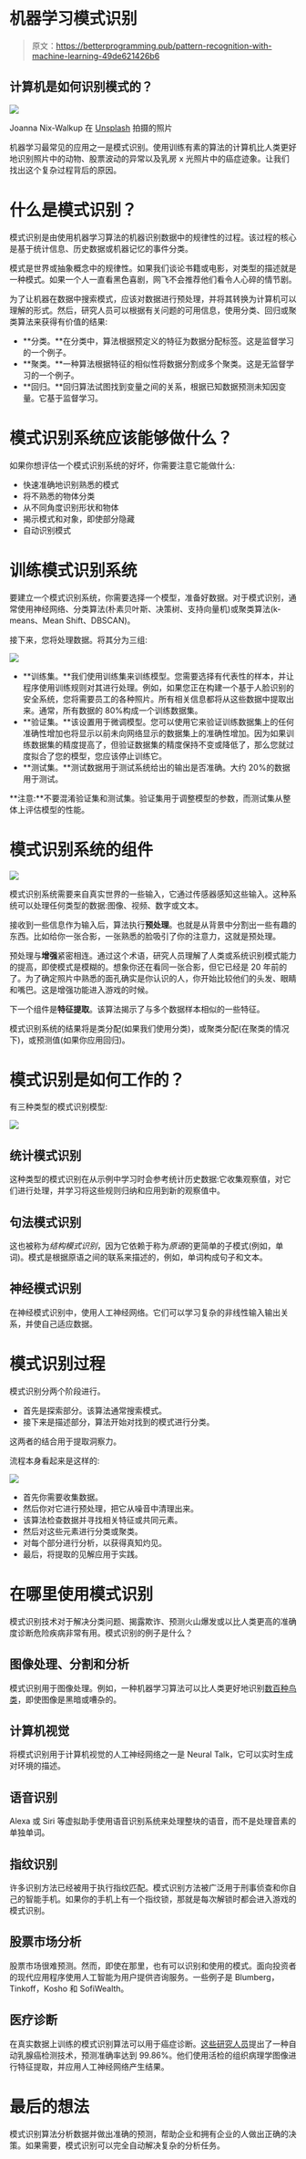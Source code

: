 # 机器学习模式识别

> 原文：<https://betterprogramming.pub/pattern-recognition-with-machine-learning-49de621426b6>

## 计算机是如何识别模式的？

![](img/c6fee0149385a73162ef5a295005b019.png)

Joanna Nix-Walkup 在 [Unsplash](https://unsplash.com/s/photos/hidden?utm_source=unsplash&utm_medium=referral&utm_content=creditCopyText) 拍摄的照片

机器学习最常见的应用之一是模式识别。使用训练有素的算法的计算机比人类更好地识别照片中的动物、股票波动的异常以及乳房 x 光照片中的癌症迹象。让我们找出这个复杂过程背后的原因。

# 什么是模式识别？

模式识别是由使用机器学习算法的机器识别数据中的规律性的过程。该过程的核心是基于统计信息、历史数据或机器记忆的事件分类。

模式是世界或抽象概念中的规律性。如果我们谈论书籍或电影，对类型的描述就是一种模式。如果一个人一直看黑色喜剧，网飞不会推荐他们看令人心碎的情节剧。

为了让机器在数据中搜索模式，应该对数据进行预处理，并将其转换为计算机可以理解的形式。然后，研究人员可以根据有关问题的可用信息，使用分类、回归或聚类算法来获得有价值的结果:

*   **分类。**在分类中，算法根据预定义的特征为数据分配标签。这是监督学习的一个例子。
*   **聚类。**一种算法根据特征的相似性将数据分割成多个聚类。这是无监督学习的一个例子。
*   **回归。**回归算法试图找到变量之间的关系，根据已知数据预测未知因变量。它基于监督学习。

# 模式识别系统应该能够做什么？

如果你想评估一个模式识别系统的好坏，你需要注意它能做什么:

*   快速准确地识别熟悉的模式
*   将不熟悉的物体分类
*   从不同角度识别形状和物体
*   揭示模式和对象，即使部分隐藏
*   自动识别模式

# 训练模式识别系统

要建立一个模式识别系统，你需要选择一个模型，准备好数据。对于模式识别，通常使用神经网络、分类算法(朴素贝叶斯、决策树、支持向量机)或聚类算法(k-means、Mean Shift、DBSCAN)。

接下来，您将处理数据。将其分为三组:

![](img/9052ab64c43055cf2903cd4aa131f18f.png)

*   **训练集。**我们使用训练集来训练模型。您需要选择有代表性的样本，并让程序使用训练规则对其进行处理。例如，如果您正在构建一个基于人脸识别的安全系统，您将需要员工的各种照片。所有相关信息都将从这些数据中提取出来。通常，所有数据的 80%构成一个训练数据集。
*   **验证集。**该设置用于微调模型。您可以使用它来验证训练数据集上的任何准确性增加也将显示以前未向网络显示的数据集上的准确性增加。因为如果训练数据集的精度提高了，但验证数据集的精度保持不变或降低了，那么您就过度拟合了您的模型，您应该停止训练它。
*   **测试集。**测试数据用于测试系统给出的输出是否准确。大约 20%的数据用于测试。

**注意:**不要混淆验证集和测试集。验证集用于调整模型的参数，而测试集从整体上评估模型的性能。

# 模式识别系统的组件

![](img/2f4f6de366e6728d75c41828a5f79086.png)

模式识别系统需要来自真实世界的一些输入，它通过传感器感知这些输入。这种系统可以处理任何类型的数据:图像、视频、数字或文本。

接收到一些信息作为输入后，算法执行**预处理**。也就是从背景中分割出一些有趣的东西。比如给你一张合影，一张熟悉的脸吸引了你的注意力，这就是预处理。

预处理与**增强**紧密相连。通过这个术语，研究人员理解了人类或系统识别模式能力的提高，即使模式是模糊的。想象你还在看同一张合影，但它已经是 20 年前的了。为了确定照片中熟悉的面孔确实是你认识的人，你开始比较他们的头发、眼睛和嘴巴。这是增强功能进入游戏的时候。

下一个组件是**特征提取**。该算法揭示了与多个数据样本相似的一些特征。

模式识别系统的结果将是类分配(如果我们使用分类)，或聚类分配(在聚类的情况下)，或预测值(如果你应用回归)。

# 模式识别是如何工作的？

有三种类型的模式识别模型:

![](img/460f33210f1c1729f39e020d618157dc.png)

## 统计模式识别

这种类型的模式识别在从示例中学习时会参考统计历史数据:它收集观察值，对它们进行处理，并学习将这些规则归纳和应用到新的观察值中。

## 句法模式识别

这也被称为*结构模式识别*，因为它依赖于称为*原语*的更简单的子模式(例如，单词)。模式是根据原语之间的联系来描述的，例如，单词构成句子和文本。

## 神经模式识别

在神经模式识别中，使用人工神经网络。它们可以学习复杂的非线性输入输出关系，并使自己适应数据。

# 模式识别过程

模式识别分两个阶段进行。

*   首先是探索部分。该算法通常搜索模式。
*   接下来是描述部分，算法开始对找到的模式进行分类。

这两者的结合用于提取洞察力。

流程本身看起来是这样的:

![](img/0742a34bbc5f0d189dca9686c9ce0506.png)

*   首先你需要收集数据。
*   然后你对它进行预处理，把它从噪音中清理出来。
*   该算法检查数据并寻找相关特征或共同元素。
*   然后对这些元素进行分类或聚类。
*   对每个部分进行分析，以获得真知灼见。
*   最后，将提取的见解应用于实践。

# 在哪里使用模式识别

模式识别技术对于解决分类问题、揭露欺诈、预测火山爆发或以比人类更高的准确度诊断危险疾病非常有用。模式识别的例子是什么？

## 图像处理、分割和分析

模式识别用于图像处理。例如，一种机器学习算法可以比人类更好地识别[数百种鸟类](https://ieeexplore.ieee.org/stamp/stamp.jsp?arnumber=8719894)，即使图像是黑暗或嘈杂的。

## 计算机视觉

将模式识别用于计算机视觉的人工神经网络之一是 Neural Talk，它可以实时生成对环境的描述。

## 语音识别

Alexa 或 Siri 等虚拟助手使用语音识别系统来处理整块的语音，而不是处理音素的单独单词。

## 指纹识别

许多识别方法已经被用于执行指纹匹配。模式识别方法被广泛用于刑事侦查和你自己的智能手机。如果你的手机上有一个指纹锁，那就是每次解锁时都会进入游戏的模式识别。

## 股票市场分析

股票市场很难预测。然而，即使在那里，也有可以识别和使用的模式。面向投资者的现代应用程序使用人工智能为用户提供咨询服务。一些例子是 Blumberg，Tinkoff，Kosho 和 SofiWealth。

## 医疗诊断

在真实数据上训练的模式识别算法可以用于癌症诊断。[这些研究人员](https://www.sciencedirect.com/science/article/pii/S2352914819301133)提出了一种自动乳腺癌检测技术，预测准确率达到 99.86%。他们使用活检的组织病理学图像进行特征提取，并应用人工神经网络产生结果。

# 最后的想法

模式识别算法分析数据并做出准确的预测，帮助企业和拥有企业的人做出正确的决策。如果需要，模式识别可以完全自动解决复杂的分析任务。